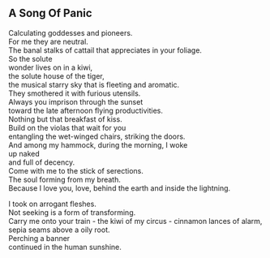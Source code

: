 A Song Of Panic
---------------
Calculating goddesses and pioneers.  
For me they are neutral.  
The banal stalks of cattail that appreciates in your foliage.  
So the solute  
wonder lives on in a kiwi,  
the solute house of the tiger,  
the musical starry sky that is fleeting and aromatic.  
They smothered it with furious utensils.  
Always you imprison through the sunset  
toward the late afternoon flying productivities.  
Nothing but that breakfast of kiss.  
Build on the violas that wait for you  
entangling the wet-winged chairs, striking the doors.  
And among my hammock, during the morning, I woke  
up naked  
and full of decency.  
Come with me to the stick of serections.  
The soul forming from my breath.  
Because I love you, love, behind the earth and inside the lightning.  
  
I took on arrogant fleshes.  
Not seeking is a form of transforming.  
Carry me onto your train - the kiwi of my circus - cinnamon lances of alarm,  
sepia seams above a oily root.  
Perching a banner  
continued in the human sunshine.  

